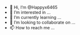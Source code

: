 - 👋 Hi, I’m @Happyx6465
- 👀 I’m interested in ...
- 🌱 I’m currently learning ...
- 💞️ I’m looking to collaborate on ...
- 📫 How to reach me ...

<!---
Happyx6465/Happyx6465 is a ✨ special ✨ repository because its `README.md` (this file) appears on your GitHub profile.
You can click the Preview link to take a look at your changes.
--->
